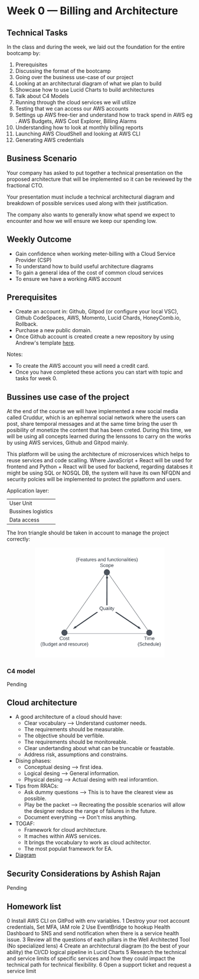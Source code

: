# Week 0 — Billing and Architecture
## Technical Tasks
In the class and during the week, we laid out the foundation for the entire bootcamp by:
1. Prerequisites
2. Discussing the format of the bootcamp
3. Going over the business use-case of our project
4. Looking at an architectural diagram of what we plan to build
5. Showcase how to use Lucid Charts to build architectures
6. Talk about C4 Models
7. Running through the cloud services we will utilize
8. Testing that we can access our AWS accounts
9. Settings up AWS free-tier and understand how to track spend in AWS eg . AWS Budgets, AWS Cost Explorer, Billing Alarms
10. Understanding how to look at monthly billing reports
11. Launching AWS CloudShell and looking at AWS CLI
12. Generating AWS credentials
## Business Scenario
Your company has asked to put together a technical presentation on the proposed architecture that will be implemented so it can be reviewed by the fractional CTO.

Your presentation must include a technical architectural diagram and breakdown of possible services used along with their justification.

The company also wants to generally know what spend we expect to encounter and how we will ensure we keep our spending low.
## Weekly Outcome
* Gain confidence when working meter-billing with a Cloud Service Provider (CSP)
* To understand how to build useful architecture diagrams
* To gain a general idea of the cost of common cloud services
* To ensure we have a working AWS account
## Prerequisites
* Create an account in: Github, Gitpod (or configure your local VSC), Github CodeSpaces, AWS, Momento, Lucid Chards, HoneyComb.io, Rollback.
* Purchase a new public domain.
* Once Github account is created create a new repository by using Andrew's template [here](https://github.com/ExamProCo/aws-bootcamp-cruddur-2023).

Notes: 
* To create the AWS account you will need a credit card.
* Once you have completed these actions you can start with topic and tasks for week 0.
## Bussines use case of the project
At the end of the course we will have implemented a new social media called Cruddur, which is an ephemral social network where the users can post, share temporal messages and at the same time bring the user th posibility of monetize the content that has been creted. During this time, we will be using all concepts learned during the lenssons to carry on the works by using AWS services, Github and Gitpod mainly. 

This platform will be using the architecture of microservices which helps to reuse services and code scalling. Where JavaScript + React will be used for frontend and Python + React will be used for backend, regarding databses it might be using SQL or NOSQL DB, the system will have its own NFQDN and security polcies will be implemented to protect the pplatform and users.

Application layer:
<table>
    <tr>
        <td>User Unit</td>
    </tr>
    <tr>
        <td>Bussines logistics</td>
    </tr>
    <tr>
        <td>Data access</td>
    </tr>
</table>
The Iron triangle should be taken in account to manage the project correctly:
<p align="center">
  <img src="https://github.com/ramofabian/aws-bootcamp-cruddur-2023/blob/main/_docs/assets/week0/iron_triangle.png" width="350" alt="accessibility text">
</p>

### C4 model
Pending

## Cloud architecture
* A good architecture of a cloud should have:
    * Clear vocabulary --> Understand customer needs.
    * The requirements should be measurable.
    * The objective should be verfible.
    * The requirements should be monitoreable.
    * Clear undertanding about what can be truncable or feastable.
    * Address risk, assumptions and constrains.
* Dising phases:
    * Conceptual desing --> first idea.
    * Logical desing --> General information.
    * Physical desing  --> Actual desing with real inforamtion.
* Tips from RRACs:
    * Ask dummy questions --> This is to have the clearest view as possible.
    * Play be the packet --> Recreating the possible scenarios will allow the designer reduce the range of failures in the future.
    * Document everything --> Don't miss anything.
* TOGAF:
    * Framework for cloud architecture.
    * It maches within AWS services.
    * It brings the vocabulary to work as cloud achitector.
    * The most populat framework for EA.
* [Diagram](https://lucid.app/lucidchart/6f80cd2d-7d18-4731-aadc-bdda9773c092/edit?invitationId=inv_c648fee2-f691-443d-8602-7e959b41a18d&page=u~1sbYNXU9q3#)

## Security Considerations by Ashish Rajan

Pending

## Homework list
0 Install AWS CLI on GitPod with env variables.
1 Destroy your root account credentials, Set MFA, IAM role
2 Use EventBridge to hookup Health Dashboard to SNS and send notification when there is a service health issue.
3 Review all the questions of each pillars in the Well Architected Tool (No specialized lens)
4 Create an architectural diagram (to the best of your ability) the CI/CD logical pipeline in Lucid Charts
5 Research the technical and service limits of specific services and how they could impact the technical path for technical flexibility. 
6 Open a support ticket and request a service limit



